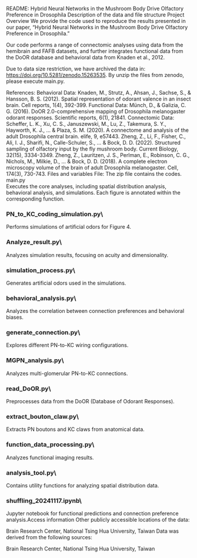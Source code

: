 README: Hybrid Neural Networks in the Mushroom Body Drive Olfactory Preference in Drosophila
Description of the data and file structure
Project Overview
We provide the code used to reproduce the results presented in our paper, “Hybrid Neural Networks in the Mushroom Body Drive Olfactory Preference in Drosophila.”

Our code performs a range of connectomic analyses using data from the hemibrain and FAFB datasets, and further integrates functional data from the DoOR database and behavioral data from Knaden et al., 2012.

Due to data size restriction, we have archived the data in: https://doi.org/10.5281/zenodo.15263535. 
By unzip the files from zenodo, please execute main.py.

References:
Behavioral Data:
Knaden, M., Strutz, A., Ahsan, J., Sachse, S., & Hansson, B. S. (2012). Spatial representation of odorant valence in an insect brain. Cell reports, 1(4), 392-399.
Functional Data:
Münch, D., & Galizia, C. G. (2016). DoOR 2.0-comprehensive mapping of Drosophila melanogaster odorant responses. Scientific reports, 6(1), 21841.
Connectomic Data:
Scheffer, L. K., Xu, C. S., Januszewski, M., Lu, Z., Takemura, S. Y., Hayworth, K. J., … & Plaza, S. M. (2020). A connectome and analysis of the adult Drosophila central brain. elife, 9, e57443.
Zheng, Z., Li, F., Fisher, C., Ali, I. J., Sharifi, N., Calle-Schuler, S., … & Bock, D. D. (2022). Structured sampling of olfactory input by the fly mushroom body. Current Biology, 32(15), 3334-3349.
Zheng, Z., Lauritzen, J. S., Perlman, E., Robinson, C. G., Nichols, M., Milkie, D., … & Bock, D. D. (2018). A complete electron microscopy volume of the brain of adult Drosophila melanogaster. Cell, 174(3), 730-743.
Files and variables
File: The zip file contains the codes.
main.py\
Executes the core analyses, including spatial distribution analysis, behavioral analysis, and simulations. Each figure is annotated within the corresponding function.

### PN_to_KC_coding_simulation.py\
Performs simulations of artificial odors for Figure 4.
### Analyze_result.py\
Analyzes simulation results, focusing on acuity and dimensionality.
### simulation_process.py\
Generates artificial odors used in the simulations.
### behavioral_analysis.py\
Analyzes the correlation between connection preferences and behavioral biases.
### generate_connection.py\
Explores different PN-to-KC wiring configurations.
### MGPN_analysis.py\
Analyzes multi-glomerular PN-to-KC connections.
### read_DoOR.py\
Preprocesses data from the DoOR (Database of Odorant Responses).
### extract_bouton_claw.py\
Extracts PN boutons and KC claws from anatomical data.
### function_data_processing.py\
Analyzes functional imaging results.
### analysis_tool.py\
Contains utility functions for analyzing spatial distribution data.
### shuffling_20241117.ipynb\
Jupyter notebook for functional predictions and connection preference analysis.Access information
Other publicly accessible locations of the data:

Brain Research Center, National Tsing Hua University, Taiwan
Data was derived from the following sources:

Brain Research Center, National Tsing Hua University, Taiwan
